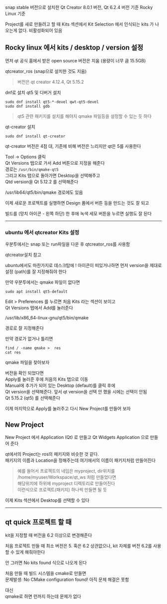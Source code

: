 snap stable 버전으로 설치한 Qt Creator 8.0.1 버전, Qt 6.2.4 버전 기준
Rocky Linux 기준

Project를 새로 만들려고 할 때
Kits 섹션에서 Kit Selection 에서 인식되는 kits 가 나오는게 없다. 비활성화되어 있음


## Rocky linux 에서 kits / desktop / version 설정 
먼저 qt 공식 홈에서 받은 open source 버전은 지움 (용량이 너무 큼 15.5GB)

qtcreator_ros (snap으로 설치한 것도 지움)   

> 버전은 qt creator 4.12.4, Qt 5.15.2

dnf로 설치 qt5 및 디버거 설치
```
sudo dnf install qt5-*-devel qwt-qt5-devel
sudo dnf install gdb
```

>  qt5 관련 패키지를 설치를 해야지 qmake 파일등을 설정할 수 있는 듯 하다

qt-creator 설치
```
sudo dnf install qt-creator
```

qt-creator 버전은 4점 대, 기존에 비해 버전은 느리지만 qt은 5를 사용한다 

Tool -> Options 클릭  
Qt  Versions 탭으로 가서 Add 버튼으로 지정을 해준다  
경로는 `/usr/bin/qmake-qt5`  
그리고 Kits 탭으로 돌아가면 Desktop을 선택해주고   
Qtd version을 Qt 5.12.2 를 선택해준다  

/usr/lib64/qt5/bin/qmake  경로에도 있음


이제 새로운 프로젝트를 실행하면 Design 폼에서 버튼 등을 만드는 것도 잘 되고  

빌드를 (망치 아이콘 - 왼쪽 하단) 한 후에 녹색 세모 버튼을 누르면 실행도 잘 된다  


___
### ubuntu 에서 qtcreator Kits 설정
우분투에서는 snap 또는 run파일을 다운 후 qtcreator_ros를 사용함

qtcreator설치 참고 

ubuntu에서도 마찬가지로 데스크탑에 ! 아이콘이 떠있거나하면 먼저 version을 제대로 설정 (path)를 잘 지정해줘야 한다   

만약 우분투에서는 qmake 파일이 없다면
```
sudo apt install qt5-default
```

Edit > Preferences 를 누르면 처음 Kits 라는 섹션이 보이고   
Qt Versions 탭에서 Add를 눌러준다  

/usr/lib/x86_64-linux-gnu/qt5/bin/qmake   

경로로 잘 지정해준다  

만약 경로가 없거나 틀리면  

```
find / -name qmake >  res
cat res
```
qmake 파일을 찾아보자

버전을 확인 되었다면   
Apply를 눌러준 후에 처음의 Kits 탭으로 이동  
Manual에 추가가 되어 있는 Desktop (default)를 클릭 후에   
Qt version을 선택해준다. 앞서 qt version을 선택 안 했을 시에는 선택이 안됨   
Qt 5.15.2 (qt5) 를 선택해준다  

이제 마지막으로 Apply를 눌러주고 다시 New Project를 만들어 보자  


## New Project
New Project 에서 Application (Qt) 로 만들고 Qt Widgets Application 으로 만들어 준다   

qt에서의 Project는 ros의 패키지와 비슷한 것 같다.   
패키지의 이름과 Location을 정해주는데 여기에서의 이름이 패키지처럼 만들어진다   
> 예를 들어서 프로젝트의 네임은 myproject,  dir위치를 
 /home/myuser/Workspace/qt_ws  처럼 만들었다면    
 해당위치에 하위에 myproject 디렉토리로 만들어진다  
 이런식으로 프로젝트(패키지) 하나씩 만들면 될 듯

이제 Kits 섹션에서 Desktop를 선택할 수 있다 




___

## qt quick 프로젝트 할 때
kit을 지정할 때 버전을 6.2 이상으로 변경해준다   

처음 프로젝트 만들 때 최소 버전은 5. 혹은 6.2 상관없으나, kit 자체를 버전 6.2를 사용할 수 있게 해줘야한다  

안 그러면 No kits found 식으로 나오게 된다   


처음 만들 때 빌드 시스템을 cmake로 만들면   
문제발생: No CMake configuration found!  아직 문제 해결은 못함  

대신  
qmake로 하면 런까지 하는데 문제가 없다  



